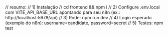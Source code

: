 // resumo:
// 1) Instalação
// cd frontend && npm i
// 2) Configure .env.local com VITE_API_BASE_URL apontando para seu n8n (ex.: http://localhost:5678/api)
// 3) Rode: npm run dev
// 4) Login esperado (exemplo do n8n): username=candidate, password=secret
// 5) Testes: npm test